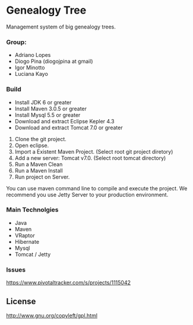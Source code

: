 # Genealogy Tree

Management system of big genealogy trees.

### Group:

* Adriano Lopes
* Diogo Pina (diogojpina at gmail)
* Igor Minotto
* Luciana Kayo


### Build

* Install JDK 6 or greater
* Install Maven 3.0.5 or greater
* Install Mysql 5.5 or greater
* Download and extract Eclipse Kepler 4.3
* Download and extract Tomcat 7.0 or greater


1. Clone the git project.
2. Open eclipse.
3. Import a Existent Maven Project. (Select root git project diretory)
4. Add a new server: Tomcat v7.0. (Select root tomcat directory)
5. Run a Maven Clean
6. Run a Maven Install
7. Run project on Server.

You can use maven command line to compile and execute the project. We recommend you use Jetty Server to your production environment.

### Main Technolgies

* Java
* Maven
* VRaptor
* Hibernate
* Mysql
* Tomcat / Jetty

### Issues

https://www.pivotaltracker.com/s/projects/1115042

## License

http://www.gnu.org/copyleft/gpl.html
